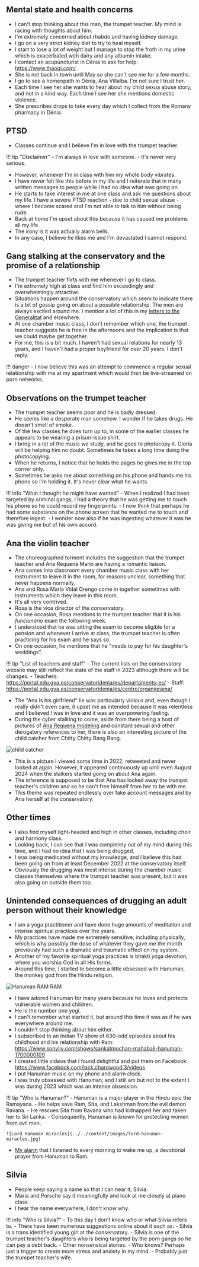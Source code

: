 ## Mental state and health concerns

- I can't stop thinking about this man, the trumpet teacher. My mind is racing with thoughts about him.
- I'm extremely concerned about rhabdo and having kidney damage.
- I go on a very strict kidney diet to try to heal myself.
- I start to lose a lot of weight but I manage to stop the froth in my urine which is exacerbated with dairy and any albumin intake.
- I contact an acupuncturist in Dénia to ask for help: https://www.thaoqi.com/.
- She is not back in town until May so she can't see me for a few months.
- I go to see a homeopath in Dénia, Ana Villalba. I'm not sure I trust her.
- Each time I see her she wants to hear about my child sexua abuse story, and not in a kind way. Each time I see her she mentions domestic violence.
- She prescribes drops to take every day which I collect from the Romany pharmacy in Dénia.

## PTSD

- Classes continue and I believe I'm in love with the trumpet teacher.

!!! tip "Disclaimer"
    - I'm always in love with someone.
    - It's never very serious.

- However, whenever I'm in class with him my whole body vibrates. 
- I have never felt like this before in my life and I reiterate that in many written messages to people while I had no idea what was going on. 
- He starts to take interest in me at one class and ask me questions about my life. I have a severe PTSD reaction - due to child sexual abuse - where I become scared and I'm not able to talk to him without being rude.
- Back at home I'm upset about this because it has caused me problems all my life.
- The irony is it was actually alarm bells.
- In any case, I believe he likes me and I'm devastated I cannot respond.

## Gang stalking at the conservatory and the promise of a relationship

- The trumpet teacher flirts with me whenever I go to class.
- I'm extremely high at class and find him exceedingly and overwhelmingly attractive.
- Situations happen around the conservatory which seem to indicate there is a bit of gossip going on about a possible relationship. The men are always excited around me. I mention a lot of this in my [letters to the Generalitat](october.md#first-letter-to-the-generalitat) and elsewhere.
- At one chamber music class, I don't remember which one, the trumpet teacher suggests he is free in the afternoons and the implication is that we could maybe get together.
- For me, this is a bit much. I haven't had sexual relations for nearly 13 years, and I haven't had a proper boyfriend for over 20 years. I don't reply.

!!! danger
    - I now believe this was an attempt to commence a regular sexual relationship with me at my apartment which would then be live-streamed on porn networks.

## Observations on the trumpet teacher

- The trumpet teacher seems poor and he is badly dressed.
- He seems like a desperate man somehow. I wonder if he takes drugs. He doesn't smell of smoke.
- Of the few classes he does turn up to, in some of the earlier classes he appears to be wearing a prison-issue shirt.
- I bring in a lot of the music we study, and he goes to photocopy it. Gloria will be helping him no doubt. Sometimes he takes a long time doing the photocopying.
- When he returns, I notice that he holds the pages he gives me in the top corner only.
- Sometimes he asks me about something on his phone and hands me his phone so I'm holding it. It's never clear what he wants.

!!! info "What I thought he might have wanted"
    - When I realized I had been targeted by criminal gangs, I had a theory that he was getting me to touch his phone so he could record my fingerprints.
    - I now think that perhaps he had some substance on the phone screen that he wanted me to touch and therefore ingest.
    - I wonder now also if he was ingesting whatever it was he was giving me but of his own accord.

## Ana the violin teacher

- The choreographed torment includes the suggestion that the trumpet teacher and Ana Requena Marín are having a romantic liaison.
- Ana comes into classroom every chamber music class with her instrument to leave it in the room, for reasons unclear, something that never happens normally.
- Ana and Rosa María Vidal Orengo come in together sometimes with instruments which they leave in this room.
- It's all very contrived.
- Rosa is the vice director of the conservatory.
- On one occasion, Rosa mentions to the trumpet teacher that it is his *funcionario* exam the following week.
- I understood that he was sitting the exam to become eligible for a pension and whenever I arrive at class, the trumpet teacher is often practicing for his exam and he says so.
- On one occasion, he mentions that he "needs to pay for his daughter's weddings".

!!! tip "List of teachers and staff"
    - The current lists on the conservatory website may still reflect the state of the staff in 2023 although there will be changes.
        - Teachers: https://portal.edu.gva.es/conservatoridenia/es/departaments-es/
        - Staff: https://portal.edu.gva.es/conservatoridenia/es/centro/organigrama/

- The "Ana is his girlfriend" lie was particularly vicious and, even though I really didn't even care, it upset me as intended because it was relentless and I believed I was in love and it was an overpowering feeling.
- During the cyber stalking to come, aside from there being a host of pictures of [Ana Requena modeling](../../content/images/fake-accounts/GZ69WCMXQAEQdzB.png) and constant sexual and other derogatory references to her, there is also an interesting picture of the child catcher from Chitty Chitty Bang Bang.

![child catcher](../../content/images/ana-children.png)

- This is a picture I viewed some time in 2022, retweeted and never looked at again. However, it appeared continuously up until even August 2024 when the stalkers started going on about Ana again.
- The inference is supposed to be that Ana has locked away the trumpet teacher's children and so he can't free himself from her to be with me.
- This theme was repeated endlessly over fake account messages and by Ana herself at the conservatory.

## Other times

- I also find myself light-headed and high in other classes, including choir and harmony class.
- Looking back, I can see that I was completely out of my mind during this time, and I had no idea that I was being drugged.
- I was being medicated without my knowledge, and I believe this had been going on from at least December 2022 at the conservatory itself.
- Obviously the drugging was most intense during the chamber music classes themselves where the trumpet teacher was present, but it was also going on outside them too.

## Unintended consequences of drugging an adult person without their knowledge

- I am a yoga practitioner and have done huge amounts of meditation and intense spiritual practices over the years.
- My practices have made me extremely sensitive, including physically, which is why possibly the dose of whatever they gave me the month previously had such a dramatic and traumatic effect on my system.
- Another of my favorite spiritual yoga practices is bhakti yoga devotion, where you worship God in all His forms.
- Around this time, I started to become a little obsessed with Hanuman, the monkey god from the Hindu religion.

![Hanuman RAM RAM](../../content/images/hanuman.jpg)

- I have adored Hanuman for many years because he loves and protects vulnerable women and children.
- He is the number one yogi.
- I can't remember what started it, but around this time it was as if he was everywhere around me. 
- I couldn't stop thinking about him either.
- I subscribed to an Indian TV show of 630-odd episodes about his childhood and his relationship with Ram: https://www.sonyliv.com/shows/sankatmochan-mahabali-hanuman-1700000109
- I created little videos that I found delightful and put them on Facebook: https://www.facebook.com/jack.chardwood.3/videos
- I put Hanuman music on my phone and alarm clock.
- I was truly obsessed with Hanuman; and I still am but not to the extent I was during 2023 which was an intense obsession.

!!! tip "Who is Hanuman?"
    - Hanuman is a major player in the Hindu epic the Ramayana.
    - He helps save Ram, Sita, and Lakshman from the evil demon Ravana.
    - He rescues Sita from Ravana who had kidnapped her and taken her to Sri Lanka.
    - Consequently, Hanuman is known for protecting women from evil men.

    ![Lord Hanuman miracles](../../content/images/lord-hanuman-miracles.jpg)

- [My alarm](https://drive.google.com/file/d/10Fohbs4oCy6qU2rnG40F3blPJ6TheJL9/view?usp=sharing) that I listened to every morning to wake me up, a devotional prayer from Hanuman to Ram.

## Silvia

- People keep saying a name so that I can hear it, Silvia.
- Maria and Porsche say it meaningfully and look at me closely at piano class.
- I hear the name everywhere, I don't know why.

!!! info "Who is Silvia?"
    - To this day I don't know who or what Silvia refers to.
    - There have been numerous suggestions online about it such as:
        - Silvia is a trans identified young girl at the conservatory.
        - Silvia is one of the trumpet teacher's daughters who is being targeted by the porn gangs so he can pay a debt back.
        - Other nonsensical stories.
        - Who knows? Perhaps just a trigger to create more stress and anxiety in my mind. 
        - Probably just the trumpet teacher's wife.

